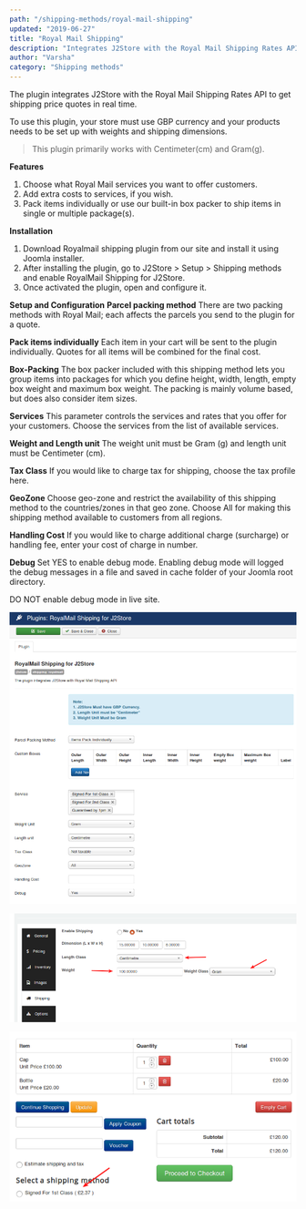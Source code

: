 ```yaml
---
path: "/shipping-methods/royal-mail-shipping"
updated: "2019-06-27"
title: "Royal Mail Shipping"
description: "Integrates J2Store with the Royal Mail Shipping Rates API to get shipping price quotes in real time."
author: "Varsha"
category: "Shipping methods"
---
```



The plugin integrates J2Store with the Royal Mail Shipping Rates API to get shipping price quotes in real time.

To use this plugin, your store must use GBP currency and your products needs to be set up with weights and shipping dimensions.

> This plugin primarily works with Centimeter(cm) and Gram(g).

**Features**
1. Choose what Royal Mail services you want to offer customers.
2. Add extra costs to services, if you wish.
3. Pack items individually or use our built-in box packer to ship items in single or multiple package(s).


**Installation**
1. Download Royalmail shipping plugin from our site and install it using Joomla installer.
2. After installing the plugin, go to J2Store > Setup > Shipping methods and enable RoyalMail Shipping for J2Store.
3. Once activated the plugin, open and configure it.

**Setup and Configuration**
**Parcel packing method**
There are two packing methods with Royal Mail; each affects the parcels you send to the plugin for a quote.

**Pack items individually**
Each item in your cart will be sent to the plugin individually. Quotes for all items will be combined for the final cost.

**Box-Packing**
The box packer included with this shipping method lets you group items into packages for which you define height, width, length, empty box weight and maximum box weight. The packing is mainly volume based, but does also consider item sizes.

**Services**
This parameter controls the services and rates that you offer for your customers. Choose the services from the list of available services.

**Weight and Length unit**
The weight unit must be Gram (g) and length unit must be Centimeter (cm).

**Tax Class**
If you would like to charge tax for shipping, choose the tax profile here.

**GeoZone**
Choose geo-zone and restrict the availability of this shipping method to the countries/zones in that geo zone. Choose All for making this shipping method available to customers from all regions.

**Handling Cost**
If you would like to charge additional charge (surcharge) or handling fee, enter your cost of charge in number.

**Debug**
Set YES to enable debug mode. Enabling debug mode will logged the debug messages in a file and saved in cache folder of your Joomla root directory.

DO NOT enable debug mode in live site.

![settings](https://raw.githubusercontent.com/j2store/doc-images/master//shipping-methods/royal-mail-shipping/royal-shipping-settings.png)

![product settings](https://raw.githubusercontent.com/j2store/doc-images/master//shipping-methods/royal-mail-shipping/royal-product-settings.png)


![shipping rates](https://raw.githubusercontent.com/j2store/doc-images/master//shipping-methods/royal-mail-shipping/royal-shipping-rates.png)
